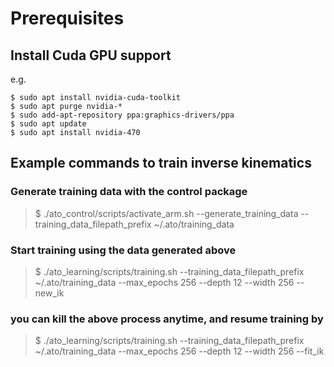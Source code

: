 # Prerequisites

## Install Cuda GPU support
e.g.

```
$ sudo apt install nvidia-cuda-toolkit
$ sudo apt purge nvidia-*
$ sudo add-apt-repository ppa:graphics-drivers/ppa
$ sudo apt update
$ sudo apt install nvidia-470
```

## Example commands to train inverse kinematics

### Generate training data with the control package
> $ ./ato_control/scripts/activate_arm.sh --generate_training_data --training_data_filepath_prefix ~/.ato/training_data

### Start training using the data generated above
> $ ./ato_learning/scripts/training.sh --training_data_filepath_prefix ~/.ato/training_data --max_epochs 256 --depth 12 --width 256 --new_ik

### you can kill the above process anytime, and resume training by
> $ ./ato_learning/scripts/training.sh --training_data_filepath_prefix ~/.ato/training_data --max_epochs 256 --depth 12 --width 256 --fit_ik